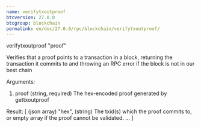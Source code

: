 ```yaml
---
name: verifytxoutproof
btcversion: 27.0.0
btcgroup: blockchain
permalink: en/doc/27.0.0/rpc/blockchain/verifytxoutproof/
---
```


verifytxoutproof "proof"

Verifies that a proof points to a transaction in a block, returning the transaction it commits to
and throwing an RPC error if the block is not in our best chain

Arguments:
1. proof    (string, required) The hex-encoded proof generated by gettxoutproof

Result:
[           (json array)
  "hex",    (string) The txid(s) which the proof commits to, or empty array if the proof cannot be validated.
  ...
]


